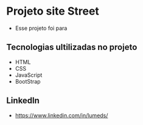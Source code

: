# Projeto site Street

- Esse projeto foi para 


## Tecnologias ultilizadas no projeto

- HTML
- CSS
- JavaScript
- BootStrap 


## Linkedln 

- https://www.linkedin.com/in/lumeds/

